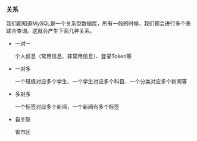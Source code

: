### 关系

我们都知道MySQL是一个关系型数据库，所有一般的时候，我们都会进行多个表联合查询。这就会产生下面几种关系。

- 一对一

  个人信息（常用信息、非常用信息）、登录Token等

- 一对多

  一个班级对应多个学生、一个学生对应多个科目、一个分类对应多个新闻等

- 多对多

  一个标签对应多个新闻，一个新闻有多个标签

- 自关联

  省市区







